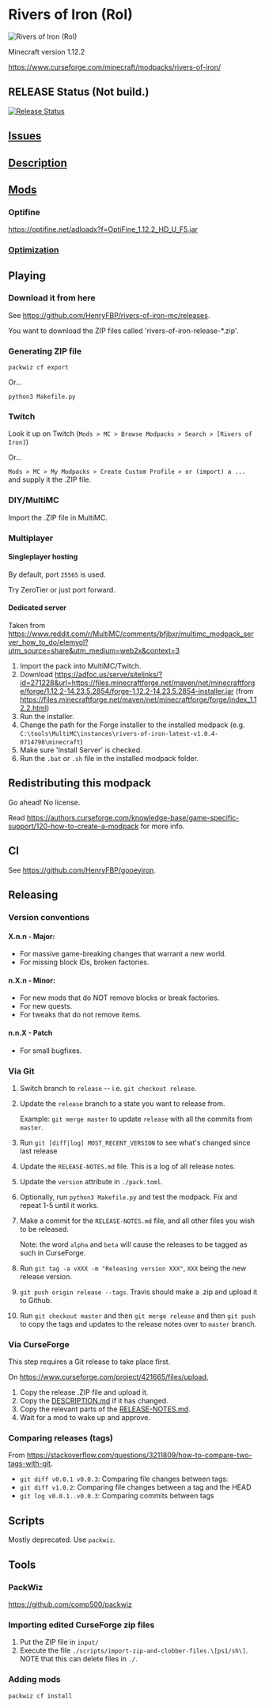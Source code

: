 # Rivers of Iron (RoI)

![Rivers of Iron (RoI)](icon.png)

Minecraft version 1.12.2

<https://www.curseforge.com/minecraft/modpacks/rivers-of-iron/>

## RELEASE Status (Not build.)

[![Release Status](https://travis-ci.com/meltingscales/rivers-of-iron-mc.svg?branch=master)](https://travis-ci.com/meltingscales/rivers-of-iron-mc)

## [Issues](ISSUES.md)

## [Description](DESCRIPTION.md)

## [Mods](mods)

### Optifine

<https://optifine.net/adloadx?f=OptiFine_1.12.2_HD_U_F5.jar>

### [Optimization](OPTIMIZATION.md)

## Playing

### Download it from here

See <https://github.com/HenryFBP/rivers-of-iron-mc/releases>.

You want to download the ZIP files called 'rivers-of-iron-release-*.zip'.

### Generating ZIP file

    packwiz cf export

Or...

    python3 Makefile.py

### Twitch

Look it up on Twitch (`Mods > MC > Browse Modpacks > Search > [Rivers of Iron]`)

Or...

`Mods > MC > My Modpacks > Create Custom Profile > or (import) a ...` and supply it the .ZIP file.

### DIY/MultiMC

Import the .ZIP file in MultiMC.

### Multiplayer

#### Singleplayer hosting

By default, port `25565` is used.

Try ZeroTier or just port forward.

#### Dedicated server

Taken from <https://www.reddit.com/r/MultiMC/comments/bfjbxr/multimc_modpack_server_how_to_do/elemvol?utm_source=share&utm_medium=web2x&context=3>

1. Import the pack into MultiMC/Twitch.
2. Download <https://adfoc.us/serve/sitelinks/?id=271228&url=https://files.minecraftforge.net/maven/net/minecraftforge/forge/1.12.2-14.23.5.2854/forge-1.12.2-14.23.5.2854-installer.jar> (from <https://files.minecraftforge.net/maven/net/minecraftforge/forge/index_1.12.2.html>)
3. Run the installer.
4. Change the path for the Forge installer to the installed modpack (e.g. `C:\tools\MultiMC\instances\rivers-of-iron-latest-v1.0.4-0714798\minecraft`)
5. Make sure 'Install Server' is checked.
6. Run the `.bat` or `.sh` file in the installed modpack folder.

## Redistributing this modpack

Go ahead! No license.

Read <https://authors.curseforge.com/knowledge-base/game-specific-support/120-how-to-create-a-modpack> for more info.

## CI

See <https://github.com/HenryFBP/gooeyiron>.

## Releasing

### Version conventions

#### X.n.n - Major:

- For massive game-breaking changes that warrant a new world.
- For missing block IDs, broken factories.

#### n.X.n - Minor:

- For new mods that do NOT remove blocks or break factories.
- For new quests.
- For tweaks that do not remove items.

#### n.n.X - Patch

- For small bugfixes.

### Via Git

1.  Switch branch to `release` -- i.e. `git checkout release`.
2.  Update the `release` branch to a state you want to release from.

    Example: `git merge master` to update `release` with all the commits from `master`.

3.  Run `git [diff|log] MOST_RECENT_VERSION` to see what's changed since last release
4.  Update the `RELEASE-NOTES.md` file. This is a log of all release notes.
5.  Update the `version` attribute in `./pack.toml`.
6.  Optionally, run `python3 Makefile.py` and test the modpack. Fix and repeat 1-5 until it works.
7.  Make a commit for the `RELEASE-NOTES.md` file, and all other files you wish to be released.
    
    Note: the word `alpha` and `beta` will cause the releases to be tagged as such in CurseForge.

8.  Run `git tag -a vXXX -m "Releasing version XXX"`, `XXX` being the new release version.
9.  `git push origin release --tags`. Travis should make a .zip and upload it to Github.
10.  Run `git checkout master` and then `git merge release` and then `git push` to copy the tags and updates to the release notes over to `master` branch.

### Via CurseForge

This step requires a Git release to take place first.

On <https://www.curseforge.com/project/421665/files/upload>,

1.  Copy the release .ZIP file and upload it.
2.  Copy the [DESCRIPTION.md](DESCRIPTION.md) if it has changed.
3.  Copy the relevant parts of the [RELEASE-NOTES.md](RELEASE-NOTES.md).
4.  Wait for a mod to wake up and approve.

### Comparing releases (tags)

From <https://stackoverflow.com/questions/3211809/how-to-compare-two-tags-with-git>.

- `git diff v0.0.1 v0.0.3`: Comparing file changes between tags:
- `git diff v1.0.2`: Comparing file changes between a tag and the HEAD
- `git log v0.0.1..v0.0.3`: Comparing commits between tags

## Scripts

Mostly deprecated. Use `packwiz`.

## Tools

### PackWiz

<https://github.com/comp500/packwiz>

### Importing edited CurseForge zip files 

1. Put the ZIP file in `input/`
2. Execute the file `./scripts/import-zip-and-clobber-files.\[ps1/sh\]`. NOTE that this can delete files in `./`.

### Adding mods

    packwiz cf install
